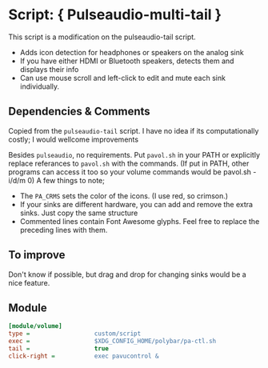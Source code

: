 # Script: { Pulseaudio-multi-tail }

This script is a modification on the pulseaudio-tail script.

* Adds icon detection for headphones or speakers on the analog sink
* If you have either HDMI or Bluetooth speakers, detects them and displays their info
* Can use mouse scroll and left-click to edit and mute each sink individually.

## Dependencies & Comments

Copied from the `pulseaudio-tail` script.
I have no idea if its computationally costly;
I would wellcome improvements 

Besides `pulseaudio`, no requirements.
Put `pavol.sh` in your PATH or explicitly replace referances to `pavol.sh` with the commands.
(If put in PATH, other programs can access it too so your volume commands would be pavol.sh -i/d/m 0)
A few things to note;

* The `PA_CRMS` sets the color of the icons. (I use red, so crimson.)
* If your sinks are different hardware, you can add and remove the extra sinks.
Just copy the same structure
* Commented lines contain Font Awesome glyphs. Feel free to replace the preceding lines with them.

## To improve

Don't know if possible, but drag and drop for changing sinks would be a nice feature.

## Module

```ini
[module/volume]
type =                  custom/script
exec =                  $XDG_CONFIG_HOME/polybar/pa-ctl.sh
tail =                  true
click-right =           exec pavucontrol &
```

